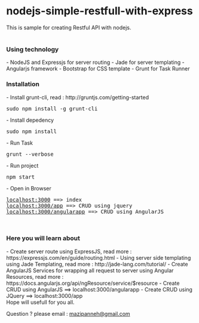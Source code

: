 # nodejs-simple-restfull-with-express
This is sample for creating Restful API with nodejs.</br></br>

<h3>Using technology</h3>
- NodeJS and Expressjs for server routing
- Jade for server templating
- Angularjs framework
- Bootstrap for CSS template
- Grunt for Task Runner

<br/>
<h3>Installation</h3>
- Install grunt-cli, read : http://gruntjs.com/getting-started
<pre>
sudo npm install -g grunt-cli
</pre>
- Install depedency
<pre>
sudo npm install
</pre>
- Run Task
<pre>
grunt --verbose
</pre>
- Run project
<pre>
npm start
</pre>
- Open in Browser
<pre>
<a href="localhost:3000">localhost:3000</a> ==> index
<a href="localhost:3000/app">localhost:3000/app</a> ==> CRUD using jquery
<a href="localhost:3000/angularapp">localhost:3000/angularapp</a> ==> CRUD using AngularJS
</pre>

<br/>
<h3>Here you will learn about</h3>
- Create server route using ExpressJS, read more : https://expressjs.com/en/guide/routing.html
- Using server side templating using Jade Templating, read more : http://jade-lang.com/tutorial/
- Create AngularJS Services for wrapping all request to server using Angular Resources, read more : https://docs.angularjs.org/api/ngResource/service/$resource
- Create CRUD using AngularJS ==> localhost:3000/angularapp
- Create CRUD using JQuery ==> localhost:3000/app

</br>
Hope will usefull for you all.</br>

Question ? please email : mazipanneh@gmail.com


